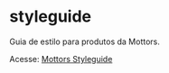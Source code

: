 # styleguide

Guia de estilo para produtos da Mottors.

Acesse: [Mottors Styleguide](https://mottors.github.io/styleguide/)

